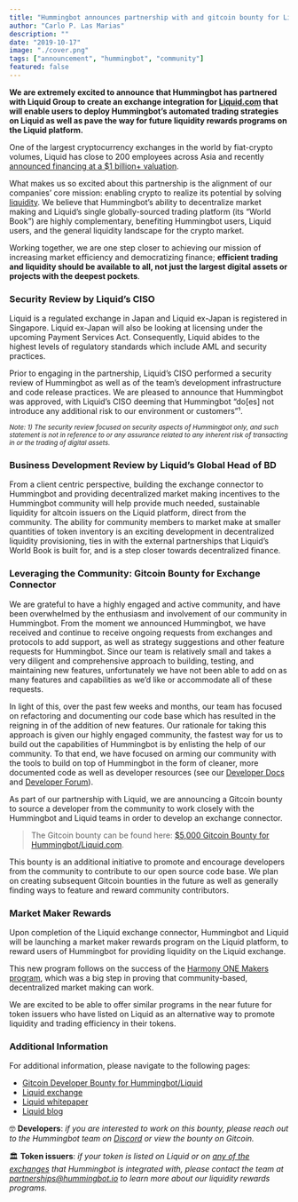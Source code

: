 ```yaml
---
title: "Hummingbot announces partnership with and gitcoin bounty for Liquid.com"
author: "Carlo P. Las Marias"
description: ""
date: "2019-10-17"
image: "./cover.png"
tags: ["announcement", "hummingbot", "community"]
featured: false
---
```


**We are extremely excited to announce that Hummingbot has partnered with Liquid Group to create an exchange integration for [Liquid.com](https://www.liquid.com/) that will enable users to deploy Hummingbot’s automated trading strategies on Liquid as well as pave the way for future liquidity rewards programs on the Liquid platform.**

One of the largest cryptocurrency exchanges in the world by fiat-crypto volumes, Liquid has close to 200 employees across Asia and recently [announced financing at a $1 billion+ valuation](https://techcrunch.com/2019/04/03/liquid-series-c-1-billion-bitmain-idg/). 

What makes us so excited about this partnership is the alignment of our companies’ core mission: enabling crypto to realize its potential by solving [liquidity](https://hummingbot.io/blog/2019-01-thin-crust-of-liquidity/).  We believe that Hummingbot’s ability to decentralize market making and Liquid’s single globally-sourced trading platform (its “World Book”) are highly complementary, benefiting Hummingbot users, Liquid users, and the general liquidity landscape for the crypto market.

Working together, we are one step closer to achieving our mission of increasing market efficiency and democratizing finance; **efficient trading and liquidity should be available to all, not just the largest digital assets or projects with the deepest pockets**.

<!-- more -->


### Security Review by Liquid’s CISO

Liquid is a regulated exchange in Japan and Liquid ex-Japan is registered in Singapore. Liquid ex-Japan will also be looking at licensing under the upcoming Payment Services Act. Consequently, Liquid abides to the highest levels of regulatory standards which include AML and security practices.

Prior to engaging in the partnership, Liquid’s CISO performed a security review of Hummingbot as well as of the team’s development infrastructure and code release practices.  We are pleased to announce that Hummingbot was approved, with Liquid’s CISO deeming that Hummingbot “do[es] not introduce any additional risk to our environment or customers”¹.

<small><i>Note: 1) The security review focused on security aspects of Hummingbot only, and such statement is not in reference to or any assurance related to any inherent risk of transacting in or the trading of digital assets.</i></small>

### Business Development Review by Liquid’s Global Head of BD

From a client centric perspective, building the exchange connector to Hummingbot and providing decentralized market making incentives to the Hummingbot community will help provide much needed, sustainable liquidity for altcoin issuers on the Liquid platform, direct from the community. The ability for community members to market make at smaller quantities of token inventory is an exciting development in decentralized liquidity provisioning, ties in with the external partnerships that Liquid’s World Book is built for, and is a step closer towards decentralized finance.

### Leveraging the Community: Gitcoin Bounty for Exchange Connector

We are grateful to have a highly engaged and active community, and have been overwhelmed by the enthusiasm and involvement of our community in Hummingbot.  From the moment we announced Hummingbot, we have received and continue to receive ongoing requests from exchanges and protocols to add support, as well as strategy suggestions and other feature requests for Hummingbot.  Since our team is relatively small and takes a very diligent and comprehensive approach to building, testing, and maintaining new features, unfortunately we have not been able to add on as many features and capabilities as we’d like or accommodate all of these requests.

In light of this, over the past few weeks and months, our team has focused on refactoring and documenting our code base which has resulted in the reigning in of the addition of new features.  Our rationale for taking this approach is given our highly engaged community, the fastest way for us to build out the capabilities of Hummingbot is by enlisting the help of our community. To that end, we have focused on arming our community with the tools to build on top of Hummingbot in the form of cleaner, more documented code as well as developer resources (see our [Developer Docs](https://docs.hummingbot.io/developer/overview/) and [Developer Forum](https://forum.hummingbot.io)).

As part of our partnership with Liquid, we are announcing a Gitcoin bounty to source a developer from the community to work closely with the Hummingbot and Liquid teams in order to develop an exchange connector.

> The Gitcoin bounty can be found here: [$5,000 Gitcoin Bounty for Hummingbot/Liquid.com](https://gitcoin.co/issue/CoinAlpha/hummingbot/909/3556).

This bounty is an additional initiative to promote and encourage developers from the community to contribute to our open source code base.  We plan on creating subsequent Gitcoin bounties in the future as well as generally finding ways to feature and reward community contributors.

### Market Maker Rewards

Upon completion of the Liquid exchange connector, Hummingbot and Liquid will be launching a market maker rewards program on the Liquid platform, to reward users of Hummingbot for providing liquidity on the Liquid exchange.

This new program follows on the success of the [Harmony ONE Makers program](https://hummingbot.io/liquidity-mining/harmony/), which was a big step in proving that community-based, decentralized market making can work.

We are excited to be able to offer similar programs in the near future for token issuers who have listed on Liquid as an alternative way to promote liquidity and trading efficiency in their tokens.

### Additional Information

For additional information, please navigate to the following pages:

- [Gitcoin Developer Bounty for Hummingbot/Liquid](https://gitcoin.co/issue/CoinAlpha/hummingbot/909/3556)
- [Liquid exchange](https://liquid.com)
- [Liquid whitepaper](https://s3-ap-southeast-1.amazonaws.com/liquid-site/quoine-liquid_v1.9.pdf)
- [Liquid blog](https://blog.liquid.com/)

🤓 **Developers**: *if you are interested to work on this bounty, please reach out to the Hummingbot team on [Discord](https://discord.hummingbot.io) or view the bounty on Gitcoin.*

🏛 **Token issuers**: *if your token is listed on Liquid or on [any of the exchanges](https://docs.hummingbot.io/exchange-connectors/overview/) that Hummingbot is integrated with, please contact the team at [partnerships@hummingbot.io](mailto:partnerships@hummingbot.io) to learn more about our liquidity rewards programs.*